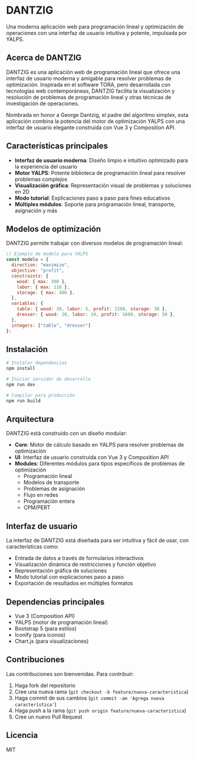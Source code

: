 # DANTZIG

Una moderna aplicación web para programación lineal y optimización de operaciones con una interfaz de usuario intuitiva y potente, impulsada por YALPS.

## Acerca de DANTZIG

DANTZIG es una aplicación web de programación lineal que ofrece una interfaz de usuario moderna y amigable para resolver problemas de optimización. Inspirada en el software TORA, pero desarrollada con tecnologías web contemporáneas, DANTZIG facilita la visualización y resolución de problemas de programación lineal y otras técnicas de investigación de operaciones.

Nombrada en honor a George Dantzig, el padre del algoritmo simplex, esta aplicación combina la potencia del motor de optimización YALPS con una interfaz de usuario elegante construida con Vue 3 y Composition API.

## Características principales

- **Interfaz de usuario moderna**: Diseño limpio e intuitivo optimizado para la experiencia del usuario
- **Motor YALPS**: Potente biblioteca de programación lineal para resolver problemas complejos
- **Visualización gráfica**: Representación visual de problemas y soluciones en 2D
- **Modo tutorial**: Explicaciones paso a paso para fines educativos
- **Múltiples módulos**: Soporte para programación lineal, transporte, asignación y más

## Modelos de optimización

DANTZIG permite trabajar con diversos modelos de programación lineal:

```javascript
// Ejemplo de modelo para YALPS
const modelo = {
  direction: "maximize",
  objective: "profit",
  constraints: {
    wood: { max: 300 },
    labor: { max: 110 }, 
    storage: { max: 400 },
  },
  variables: {
    table: { wood: 30, labor: 5, profit: 1200, storage: 30 },
    dresser: { wood: 20, labor: 10, profit: 1600, storage: 50 },
  },
  integers: ["table", "dresser"]
};
```

## Instalación

```bash
# Instalar dependencias
npm install

# Iniciar servidor de desarrollo
npm run dev

# Compilar para producción
npm run build
```

## Arquitectura

DANTZIG está construido con un diseño modular:

- **Core**: Motor de cálculo basado en YALPS para resolver problemas de optimización
- **UI**: Interfaz de usuario construida con Vue 3 y Composition API
- **Modules**: Diferentes módulos para tipos específicos de problemas de optimización
  - Programación lineal
  - Modelos de transporte
  - Problemas de asignación
  - Flujo en redes
  - Programación entera
  - CPM/PERT

## Interfaz de usuario

La interfaz de DANTZIG está diseñada para ser intuitiva y fácil de usar, con características como:

- Entrada de datos a través de formularios interactivos
- Visualización dinámica de restricciones y función objetivo
- Representación gráfica de soluciones
- Modo tutorial con explicaciones paso a paso
- Exportación de resultados en múltiples formatos

## Dependencias principales

- Vue 3 (Composition API)
- YALPS (motor de programación lineal)
- Bootstrap 5 (para estilos)
- Iconify (para iconos)
- Chart.js (para visualizaciones)

## Contribuciones

Las contribuciones son bienvenidas. Para contribuir:

1. Haga fork del repositorio
2. Cree una nueva rama (`git checkout -b feature/nueva-caracteristica`)
3. Haga commit de sus cambios (`git commit -am 'Agrega nueva característica'`)
4. Haga push a la rama (`git push origin feature/nueva-caracteristica`)
5. Cree un nuevo Pull Request

## Licencia

MIT